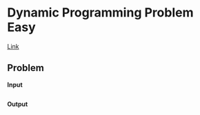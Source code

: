 # Dynamic Programming Problem Easy <!-- omit in toc -->

[Link](https://leetcode.com/explore/interview/card/top-interview-questions-easy/97/dynamic-programming/569/)

## Problem


**Input**  


```

```

**Output**  


```

```
